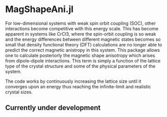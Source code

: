 # MagShapeAni.jl

For low-dimensional systems with weak spin orbit coupling (SOC), other interactions become competitive with this energy scale. This has become apparent in systems like CrCl3, where the spin-orbit coupling is so weak and the energy differences between different magnetic states becomes so small that density functional theory (DFT) calculations are no longer able to predict the correct magnetic anistropy in this system. This package allows one to calculate posteriorly the magnetic shape anisotropy which arises from dipole-dipole interactions. This term is simply a function of the lattice type of the crystal structure and some of the physical parameters of the system. 

The code works by continuously increasing the lattice size until it converges upon an energy thus reaching the infinite-limit and realistic crystal sizes.

## Currently under development
